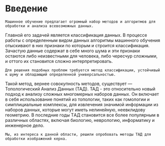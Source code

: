 # Введение


    Машинное обучение предлагает огромный набор методов и алгоритмов для обработки и анализа всевозможных данных.
Главной его задачей является классификация данных. 
В процессе работы с определенным видом данных алгоритмы машинного обучения отыскивают в них признаки по которым и строится классификация.
Зачастую данные содержат в себе много шума и эти признаки остаются либо неизвестными для человека, либо чересчур сложными, и оттого их становится сложно интерпретировать.

    Для решения подобных проблем требуется метод классификации, устойчивый к шуму и обладающий определенной универсальностью.
Такой метод, вернее совокупность методов, существует — Топологический Анализ Данных (ТАД).
ТАД - это относительно новый подход к анализу сложных многомерных наборов данных. 
Он включает в себя использование понятий из топологии, таких как гомологии и симплициальные комплексы,
для извлечения значимой информации из наборов данных, которые могут иметь нелинейную, неевклидову геометрию.
В последние годы TАД становится все более популярным в различных областях, включая биологию, неврологию, информатику и инженерное дело.

    Мы, из интереса к данной области, решили опробовать методы ТАД для обработки изображений керна.

